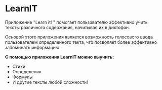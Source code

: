 # LearnIT

Приложение "Learn it! " помогает пользователю эффективно учить тексты различного содержания, начитывая их в диктофон.

Основой этого приложения является возможность голосового ввода пользователем определенного текта, что позволяет более эффективно запоминать информацию.

**С помощью приложения LearnIT можно выучить:**

- Стихи
- Определения
- Формулы
- И другие тексты любой сложности!
